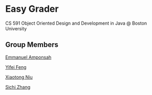 # Easy Grader

CS 591 Object Oriented Design and Development in Java @ Boston University

## Group Members

[Emmanuel Amponsah](https://github.com/emampons)

[Yifei Feng](https://github.com/yifeifeng)

[Xiaotong Niu](https://github.com/sylvia0801)

[Sichi Zhang](https://github.com/a502151508)

